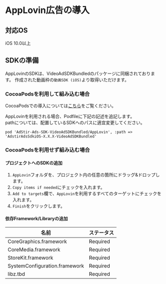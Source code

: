 # AppLovin広告の導入

## 対応OS

iOS 10.0以上

## SDKの準備

AppLovinのSDKは、VideoAdSDKBundledのパッケージに同梱されております。
作成された動画枠の`動画SDK (iOS)`より取得いただけます。

### CocoaPodsを利用して組み込む場合

CocoaPodsでの導入については[こちら](../init/cocoapods.md)をご覧ください。

AppLovinを利用される場合、Podfileに下記の記述を追記します。  
pathについては、配置しているSDKへのパスに適宜変更してください。

```
pod 'AdStir-Ads-SDK-VideoAdSDKBundled/AppLovin', :path => 'AdstirAdsSdkiOS-X.X.X-VideoAdSDKBundled'
```

### CocoaPodsを利用せず組み込む場合

#### プロジェクトへのSDKの追加
1. `AppLovin`フォルダを、プロジェクト内の任意の箇所にドラッグ&ドロップします。
1. `Copy items if needed`にチェックを入れます。
1. `Add to targets`欄で、`AppLovin`を利用するすべてのターゲットにチェックを入れます。
1. `Finish`をクリックします。

#### 依存Framework/Libraryの追加
名前|ステータス
----|----
CoreGraphics.framework|Required
CoreMedia.framework|Required
StoreKit.framework|Required
SystemConfiguration.framework|Required
libz.tbd|Required
